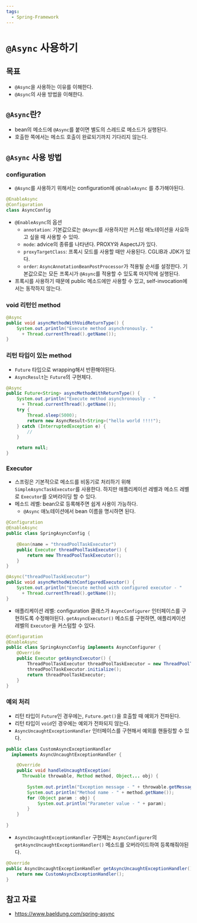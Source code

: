 ```yaml
---
tags:
  - Spring-Framework
---
```

# `@Async` 사용하기

## 목표

- `@Async`을 사용하는 이유를 이해한다.
- `@Async`의 사용 방법을 이해한다.

## `@Async`란?

- bean의 메소드에 `@Async`를 붙이면 별도의 스레드로 메소드가 실행된다.
- 호출한 쪽에서는 메소드 호출이 완료되기까지 기다리지 않는다.

## `@Async` 사용 방법

### configuration

- `@Async`를 사용하기 위해서는 configuration에 `@EnableAsync` 를 추가해야된다.

```kotlin
@EnableAsync  
@Configuration  
class AsyncConfig
```

- `@EnableAsync`의 옵션
	- `annotation`: 기본값으로는 `@Async`를 사용하지만 커스텀 애노테이션을 사요하고 싶을 때 사용할 수 있따.
	- `mode`: advice의 종류를 나타낸다. PROXY와 AspectJ가 있다.
	- `proxyTargetClass`: 프록시 모드를 사용할 때만 사용된다. CGLIB과 JDK가 있다.
	- `order`: `AsyncAnnotationBeanPostProcessor`가 적용될 순서를 설정한다. 기본값으로는 모든 프록시가 `@Async`를 적용할 수 있도록 마지막에 실행된다.
- 프록시를 사용하기 때문에 public 메소드에만 사용할 수 있고, self-invocation에서는 동작하지 않는다.

### void 리턴인 method

```java
@Async
public void asyncMethodWithVoidReturnType() {
    System.out.println("Execute method asynchronously. " 
      + Thread.currentThread().getName());
}
```

### 리턴 타입이 있는 method

- `Future` 타입으로 wrapping해서 반환해야된다.
- `AsyncResult`는 `Future`의 구현체다.

```java
@Async
public Future<String> asyncMethodWithReturnType() {
    System.out.println("Execute method asynchronously - " 
      + Thread.currentThread().getName());
    try {
        Thread.sleep(5000);
        return new AsyncResult<String>("hello world !!!!");
    } catch (InterruptedException e) {
        //
    }

    return null;
}
```

### Executor

- 스프링은 기본적으로 메소드를 비동기로 처리하기 위해 `SimpleAsyncTaskExecutor`를 사용한다. 하지만 애플리케이션 레벨과 메소드 레벨로 `Executor`를 오버라이딩 할 수 있다.
- 메소드 레벨: bean으로 등록해주면 쉽게 사용이 가능하다.
	- `@Async` 애노테이션에서 bean 이름을 명시하면 된다.

```java
@Configuration
@EnableAsync
public class SpringAsyncConfig {
    
    @Bean(name = "threadPoolTaskExecutor")
    public Executor threadPoolTaskExecutor() {
        return new ThreadPoolTaskExecutor();
    }
}
```

```java
@Async("threadPoolTaskExecutor")
public void asyncMethodWithConfiguredExecutor() {
    System.out.println("Execute method with configured executor - "
      + Thread.currentThread().getName());
}
```

- 애플리케이션 레벨: configuration 클래스가 `AsyncConfigurer` 인터페이스를 구현하도록 수정해야된다. `getAsyncExecutor()` 메소드를 구현하면, 애플리케이션 레벨의 `Executor`을 커스텀할 수 있다.

```java
@Configuration
@EnableAsync
public class SpringAsyncConfig implements AsyncConfigurer {
	@Override 
	public Executor getAsyncExecutor() { 
		ThreadPoolTaskExecutor threadPoolTaskExecutor = new ThreadPoolTaskExecutor(); 
		threadPoolTaskExecutor.initialize(); 
		return threadPoolTaskExecutor; 
	}
}
```

### 예외 처리

- 리턴 타입이 `Future`인 경우에는, `Future.get()`을 호출할 때 예외가 전파된다.
- 리턴 타입이 `void`인 경우에는 예외가 전파되지 않는다.
- `AsyncUncaughtExceptionHandler` 인터페이스를 구현해서 예외를 핸들링할 수 있다.

```java
public class CustomAsyncExceptionHandler
  implements AsyncUncaughtExceptionHandler {

    @Override
    public void handleUncaughtException(
      Throwable throwable, Method method, Object... obj) {
 
        System.out.println("Exception message - " + throwable.getMessage());
        System.out.println("Method name - " + method.getName());
        for (Object param : obj) {
            System.out.println("Parameter value - " + param);
        }
    }
    
}
```

- `AsyncUncaughtExceptionHandler` 구현체는 `AsyncConfigurer`의 `getAsyncUncaughtExceptionHandler()` 메소드를 오버라이드하여 등록해줘야된다.

```java
@Override
public AsyncUncaughtExceptionHandler getAsyncUncaughtExceptionHandler() {
    return new CustomAsyncExceptionHandler();
}
```

## 참고 자료

- https://www.baeldung.com/spring-async